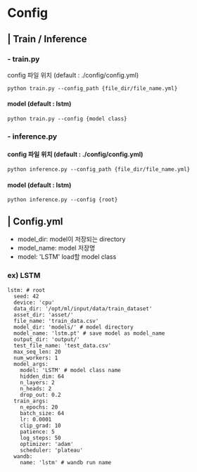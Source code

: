 # Config

## | Train / Inference
### - train.py
config 파일 위치 (default : ./config/config.yml)

`
python train.py --config_path {file_dir/file_name.yml}
`

#### model (default : lstm)

`
python train.py --config {model class}
`
### - inference.py
#### config 파일 위치 (default : ./config/config.yml)

`
python inference.py --config_path {file_dir/file_name.yml}
`

#### model (default : lstm)

`
python inference.py --config {root}
`


## | Config.yml
- model_dir: model이 저장되는 directory
- model_name: model 저장명
- model: 'LSTM' load할 model class
### ex) LSTM
```
lstm: # root
  seed: 42
  device: 'cpu'
  data_dir: '/opt/ml/input/data/train_dataset'
  asset_dir: 'asset/'
  file_name: 'train_data.csv'
  model_dir: 'models/' # model directory
  model_name: 'lstm.pt' # save model as model_name
  output_dir: 'output/'
  test_file_name: 'test_data.csv'  
  max_seq_len: 20
  num_workers: 1
  model_args:
    model: 'LSTM' # model class name
    hidden_dim: 64
    n_layers: 2
    n_heads: 2
    drop_out: 0.2
  train_args:
    n_epochs: 20
    batch_size: 64
    lr: 0.0001
    clip_grad: 10
    patience: 5
    log_steps: 50
    optimizer: 'adam'
    scheduler: 'plateau'
  wandb:
    name: 'lstm' # wandb run name
```
